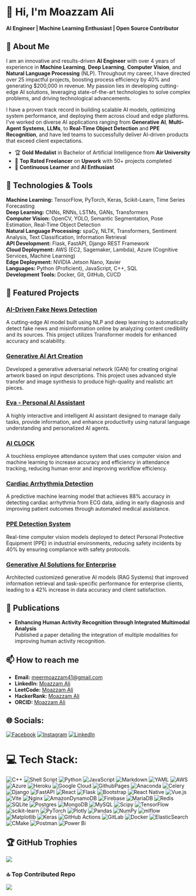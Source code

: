 # 👋 Hi, I'm Moazzam Ali

**AI Engineer | Machine Learning Enthusiast | Open Source Contributor**

## 🚀 About Me

I am an innovative and results-driven **AI Engineer** with over 4 years of experience in **Machine Learning**, **Deep Learning**, **Computer Vision**, and **Natural Language Processing** (NLP). Throughout my career, I have directed over 25 impactful projects, boosting process efficiency by 40% and generating $200,000 in revenue. My passion lies in developing cutting-edge AI solutions, leveraging state-of-the-art technologies to solve complex problems, and driving technological advancements.

I have a proven track record in building scalable AI models, optimizing system performance, and deploying them across cloud and edge platforms. I've worked on diverse AI applications ranging from **Generative AI**, **Multi-Agent Systems**, **LLMs**, to **Real-Time Object Detection** and **PPE Recognition**, and have led teams to successfully deliver AI-driven products that exceed client expectations.

- 🏆 **Gold Medalist** in Bachelor of Artificial Intelligence from **Air University**  
- 🌟 **Top Rated Freelancer** on **Upwork** with 50+ projects completed  
- 🧠 **Continuous Learner** and **AI Enthusiast**  

## 🔧 Technologies & Tools

**Machine Learning:** TensorFlow, PyTorch, Keras, Scikit-Learn, Time Series Forecasting  
**Deep Learning:** CNNs, RNNs, LSTMs, GANs, Transformers  
**Computer Vision:** OpenCV, YOLO, Semantic Segmentation, Pose Estimation, Real-Time Object Detection  
**Natural Language Processing:** spaCy, NLTK, Transformers, Sentiment Analysis, Text Classification, Information Retrieval  
**API Development:** Flask, FastAPI, Django REST Framework  
**Cloud Deployment:** AWS (EC2, Sagemaker, Lambda), Azure (Cognitive Services, Machine Learning)  
**Edge Deployment:** NVIDIA Jetson Nano, Xavier  
**Languages:** Python (Proficient), JavaScript, C++, SQL  
**Development Tools:** Docker, Git, GitHub, CI/CD

## 🏅 Featured Projects

### [AI-Driven Fake News Detection](#)
A cutting-edge AI model built using NLP and deep learning to automatically detect fake news and misinformation online by analyzing content credibility and its sources. This project utilizes Transformer models for enhanced accuracy and scalability.

### [Generative AI Art Creation](#)
Developed a generative adversarial network (GAN) for creating original artwork based on input descriptions. This project uses advanced style transfer and image synthesis to produce high-quality and realistic art pieces.

### [Eva - Personal AI Assistant](#)
A highly interactive and intelligent AI assistant designed to manage daily tasks, provide information, and enhance productivity using natural language understanding and personalized AI agents.

### [AI CLOCK](#)
A touchless employee attendance system that uses computer vision and machine learning to increase accuracy and efficiency in attendance tracking, reducing human error and improving workflow efficiency.

### [Cardiac Arrhythmia Detection](#)
A predictive machine learning model that achieves 88% accuracy in detecting cardiac arrhythmia from ECG data, aiding in early diagnosis and improving patient outcomes through automated medical assistance.

### [PPE Detection System](#)
Real-time computer vision models deployed to detect Personal Protective Equipment (PPE) in industrial environments, reducing safety incidents by 40% by ensuring compliance with safety protocols.

### [Generative AI Solutions for Enterprise](#)
Architected customized generative AI models (RAG Systems) that improved information retrieval and task-specific performance for enterprise clients, leading to a 42% increase in data accuracy and client satisfaction.


## 📝 Publications

- **Enhancing Human Activity Recognition through Integrated Multimodal Analysis**  
  Published a paper detailing the integration of multiple modalities for improving human activity recognition.

## 📫 How to reach me

- **Email:** [meermoazzam41@gmail.com](mailto:meermoazzam41@gmail.com)
- **LinkedIn:** [Moazzam Ali](www.linkedin.com/in/meermoazzam)
- **LeetCode:** [Moazzam Ali](https://leetcode.com/u/meermoazzam/)
- **HackerRank:** [Moazzam Ali](https://www.hackerrank.com/profile/meermoazzam)
- **ORCID:** [Moazzam Ali](https://orcid.org/my-orcid?orcid=0009-0001-0918-4462)


## 🌐 Socials:
[![Facebook](https://img.shields.io/badge/Facebook-%231877F2.svg?logo=Facebook&logoColor=white)](https://facebook.com/meermoazzam11) [![Instagram](https://img.shields.io/badge/Instagram-%23E4405F.svg?logo=Instagram&logoColor=white)](https://instagram.com/meer_moazzam11) [![LinkedIn](https://img.shields.io/badge/LinkedIn-%230077B5.svg?logo=linkedin&logoColor=white)](https://linkedin.com/in/meermoazzam) 

# 💻 Tech Stack:
![C++](https://img.shields.io/badge/c++-%2300599C.svg?style=for-the-badge&logo=c%2B%2B&logoColor=white) ![Shell Script](https://img.shields.io/badge/shell_script-%23121011.svg?style=for-the-badge&logo=gnu-bash&logoColor=white) ![Python](https://img.shields.io/badge/python-3670A0?style=for-the-badge&logo=python&logoColor=ffdd54) ![JavaScript](https://img.shields.io/badge/javascript-%23323330.svg?style=for-the-badge&logo=javascript&logoColor=%23F7DF1E) ![Markdown](https://img.shields.io/badge/markdown-%23000000.svg?style=for-the-badge&logo=markdown&logoColor=white) ![YAML](https://img.shields.io/badge/yaml-%23ffffff.svg?style=for-the-badge&logo=yaml&logoColor=151515) ![AWS](https://img.shields.io/badge/AWS-%23FF9900.svg?style=for-the-badge&logo=amazon-aws&logoColor=white) ![Azure](https://img.shields.io/badge/azure-%230072C6.svg?style=for-the-badge&logo=microsoftazure&logoColor=white) ![Heroku](https://img.shields.io/badge/heroku-%23430098.svg?style=for-the-badge&logo=heroku&logoColor=white) ![Google Cloud](https://img.shields.io/badge/GoogleCloud-%234285F4.svg?style=for-the-badge&logo=google-cloud&logoColor=white) ![GithubPages](https://img.shields.io/badge/github%20pages-121013?style=for-the-badge&logo=github&logoColor=white) ![Anaconda](https://img.shields.io/badge/Anaconda-%2344A833.svg?style=for-the-badge&logo=anaconda&logoColor=white) ![Celery](https://img.shields.io/badge/celery-%23a9cc54.svg?style=for-the-badge&logo=celery&logoColor=ddf4a4) ![Django](https://img.shields.io/badge/django-%23092E20.svg?style=for-the-badge&logo=django&logoColor=white) ![FastAPI](https://img.shields.io/badge/FastAPI-005571?style=for-the-badge&logo=fastapi) ![React](https://img.shields.io/badge/react-%2320232a.svg?style=for-the-badge&logo=react&logoColor=%2361DAFB) ![Flask](https://img.shields.io/badge/flask-%23000.svg?style=for-the-badge&logo=flask&logoColor=white) ![Bootstrap](https://img.shields.io/badge/bootstrap-%238511FA.svg?style=for-the-badge&logo=bootstrap&logoColor=white) ![React Native](https://img.shields.io/badge/react_native-%2320232a.svg?style=for-the-badge&logo=react&logoColor=%2361DAFB) ![Vue.js](https://img.shields.io/badge/vue.js-%2335495e.svg?style=for-the-badge&logo=vuedotjs&logoColor=%234FC08D) ![Vite](https://img.shields.io/badge/vite-%23646CFF.svg?style=for-the-badge&logo=vite&logoColor=white) ![Nginx](https://img.shields.io/badge/nginx-%23009639.svg?style=for-the-badge&logo=nginx&logoColor=white) ![AmazonDynamoDB](https://img.shields.io/badge/Amazon%20DynamoDB-4053D6?style=for-the-badge&logo=Amazon%20DynamoDB&logoColor=white) ![Firebase](https://img.shields.io/badge/firebase-a08021?style=for-the-badge&logo=firebase&logoColor=ffcd34) ![MariaDB](https://img.shields.io/badge/MariaDB-003545?style=for-the-badge&logo=mariadb&logoColor=white) ![Redis](https://img.shields.io/badge/redis-%23DD0031.svg?style=for-the-badge&logo=redis&logoColor=white) ![SQLite](https://img.shields.io/badge/sqlite-%2307405e.svg?style=for-the-badge&logo=sqlite&logoColor=white) ![Postgres](https://img.shields.io/badge/postgres-%23316192.svg?style=for-the-badge&logo=postgresql&logoColor=white) ![MongoDB](https://img.shields.io/badge/MongoDB-%234ea94b.svg?style=for-the-badge&logo=mongodb&logoColor=white) ![MySQL](https://img.shields.io/badge/mysql-4479A1.svg?style=for-the-badge&logo=mysql&logoColor=white) ![Scipy](https://img.shields.io/badge/SciPy-%230C55A5.svg?style=for-the-badge&logo=scipy&logoColor=%white) ![TensorFlow](https://img.shields.io/badge/TensorFlow-%23FF6F00.svg?style=for-the-badge&logo=TensorFlow&logoColor=white) ![scikit-learn](https://img.shields.io/badge/scikit--learn-%23F7931E.svg?style=for-the-badge&logo=scikit-learn&logoColor=white) ![PyTorch](https://img.shields.io/badge/PyTorch-%23EE4C2C.svg?style=for-the-badge&logo=PyTorch&logoColor=white) ![Plotly](https://img.shields.io/badge/Plotly-%233F4F75.svg?style=for-the-badge&logo=plotly&logoColor=white) ![Pandas](https://img.shields.io/badge/pandas-%23150458.svg?style=for-the-badge&logo=pandas&logoColor=white) ![NumPy](https://img.shields.io/badge/numpy-%23013243.svg?style=for-the-badge&logo=numpy&logoColor=white) ![mlflow](https://img.shields.io/badge/mlflow-%23d9ead3.svg?style=for-the-badge&logo=numpy&logoColor=blue) ![Matplotlib](https://img.shields.io/badge/Matplotlib-%23ffffff.svg?style=for-the-badge&logo=Matplotlib&logoColor=black) ![Keras](https://img.shields.io/badge/Keras-%23D00000.svg?style=for-the-badge&logo=Keras&logoColor=white) ![GitHub Actions](https://img.shields.io/badge/github%20actions-%232671E5.svg?style=for-the-badge&logo=githubactions&logoColor=white) ![GitLab](https://img.shields.io/badge/gitlab-%23181717.svg?style=for-the-badge&logo=gitlab&logoColor=white) ![Docker](https://img.shields.io/badge/docker-%230db7ed.svg?style=for-the-badge&logo=docker&logoColor=white) ![ElasticSearch](https://img.shields.io/badge/-ElasticSearch-005571?style=for-the-badge&logo=elasticsearch) ![CMake](https://img.shields.io/badge/CMake-%23008FBA.svg?style=for-the-badge&logo=cmake&logoColor=white) ![Postman](https://img.shields.io/badge/Postman-FF6C37?style=for-the-badge&logo=postman&logoColor=white) ![Power Bi](https://img.shields.io/badge/power_bi-F2C811?style=for-the-badge&logo=powerbi&logoColor=black)

## 🏆 GitHub Trophies
![](https://github-profile-trophy.vercel.app/?username=Mr-MeerMoazzam&theme=radical&no-frame=false&no-bg=true&margin-w=4)

### 🔝 Top Contributed Repo
![](https://github-contributor-stats.vercel.app/api?username=Mr-MeerMoazzam&limit=5&theme=dark&combine_all_yearly_contributions=true)
